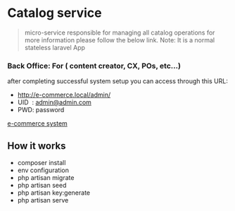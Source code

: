 # Catalog service
>  micro-service responsible for managing all catalog operations 
for more information please follow the below link.
Note: It is a normal stateless laravel App

### Back Office: For ( content creator, CX, POs, etc...)
after completing successful system setup you can access through this URL: 

- http://e-commerce.local/admin/
- UID  : admin@admin.com
- PWD: password 

[e-commerce system](https://github.com/waelwalid/e-commerce-micro "e-commerce system")

## How it works
- composer install
- env configuration
- php artisan migrate
- php artisan seed
- php artisan key:generate
- php artisan serve
